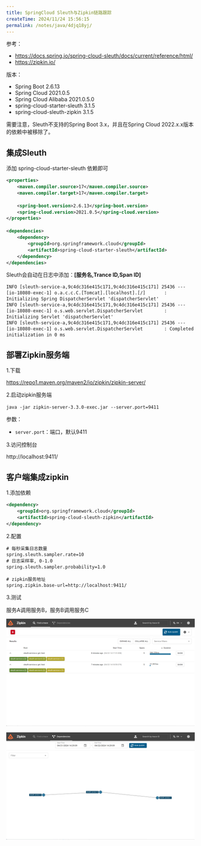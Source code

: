 ```yaml
---
title: SpringCloud Sleuth与Zipkin链路跟踪
createTime: 2024/11/24 15:56:15
permalink: /notes/java/4djq18yj/
---
```

参考：

- https://docs.spring.io/spring-cloud-sleuth/docs/current/reference/html/
- https://zipkin.io/

版本：

- Spring Boot 2.6.13
- Spring Cloud 2021.0.5
- Spring Cloud Alibaba 2021.0.5.0
- spring-cloud-starter-sleuth 3.1.5
- spring-cloud-sleuth-zipkin 3.1.5

 需要注意，Sleuth不支持的Spring Boot 3.x，并且在Spring Cloud 2022.x.x版本的依赖中被移除了。

## 集成Sleuth

添加 spring-cloud-starter-sleuth 依赖即可

```xml
<properties>
    <maven.compiler.source>17</maven.compiler.source>
    <maven.compiler.target>17</maven.compiler.target>

    <spring-boot.version>2.6.13</spring-boot.version>
    <spring-cloud.version>2021.0.5</spring-cloud.version>
</properties>

<dependencies>
    <dependency>
        <groupId>org.springframework.cloud</groupId>
        <artifactId>spring-cloud-starter-sleuth</artifactId>
    </dependency>
</dependencies>
```

Sleuth会自动在日志中添加：**[服务名,Trance ID,Span ID]**

```
INFO [sleuth-service-a,9c4dc316e415c171,9c4dc316e415c171] 25436 --- [io-18080-exec-1] o.a.c.c.C.[Tomcat].[localhost].[/]       : Initializing Spring DispatcherServlet 'dispatcherServlet'
INFO [sleuth-service-a,9c4dc316e415c171,9c4dc316e415c171] 25436 --- [io-18080-exec-1] o.s.web.servlet.DispatcherServlet        : Initializing Servlet 'dispatcherServlet'
INFO [sleuth-service-a,9c4dc316e415c171,9c4dc316e415c171] 25436 --- [io-18080-exec-1] o.s.web.servlet.DispatcherServlet        : Completed initialization in 0 ms

```

## 部署Zipkin服务端

1.下载

https://repo1.maven.org/maven2/io/zipkin/zipkin-server/

2.启动zipkin服务端

`java -jar zipkin-server-3.3.0-exec.jar --server.port=9411`

参数：

- `server.port`：端口，默认9411

3.访问控制台

http://localhost:9411/

## 客户端集成zipkin

1.添加依赖

```xml
<dependency>
    <groupId>org.springframework.cloud</groupId>
    <artifactId>spring-cloud-sleuth-zipkin</artifactId>
</dependency>
```

2.配置

```properties
# 每秒采集日志数量
spring.sleuth.sampler.rate=10
# 日志采样率, 0-1.0
spring.sleuth.sampler.probability=1.0

# zipkin服务地址
spring.zipkin.base-url=http://localhost:9411/
```

3.测试

服务A调用服务B，服务B调用服务C

![](./_/20240422142603.png)

![](./_/20240422142922.png)
